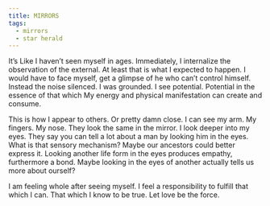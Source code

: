 ```yaml
---
title: MIRRORS
tags:
  - mirrors
  - star herald
---
```

It’s Like I haven’t seen myself in ages. Immediately, I internalize the observation of the external. At least that is what I expected to happen. I would have to face myself, get a glimpse of he who can’t control himself. Instead the noise silenced. I was grounded. I see potential. Potential in the essence of that which My energy and physical manifestation can create and consume.

This is how I appear to others. Or pretty damn close. I can see my arm. My fingers. My nose. They look the same in the mirror.  I look deeper into my  eyes. They say you can tell a lot about a man by looking him in the eyes. What is that sensory mechanism? Maybe our ancestors could better express it. Looking another life form in the eyes produces empathy, furthermore a bond. Maybe looking in the eyes of another actually tells us more about ourself?

I am feeling whole after seeing myself. I feel a responsibility to fulfill that which I can. That which I know to be true. Let love be the force.

